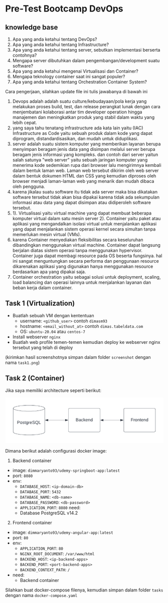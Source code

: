 # Pre-Test Bootcamp DevOps

## knowledge base

1. Apa yang anda ketahui tentang DevOps?
2. Apa yang anda ketahui tentang Infrastructure?
3. Apa yang anda ketahui tentang server, sebutkan implementasi berserta contohnya?
4. Mengapa server dibutuhkan dalam pengembangan/development suatu software?
5. Apa yang anda ketahui mengenai Virtualisasi dan Container?
6. Mengapa teknology container saat ini sangat populer?
7. Apa yang anda ketahui tentang Orchestration Container System?

Cara pengerjaan, silahkan update file ini tulis jawabanya di bawah ini
1. Devops adalah adalah suatu culture/kebudayaan/pola kerja yang melakukan proses 
build, test, dan release perangkat lunak dengan cara menjembatani kolaborasi antar
tim developer operation hingga manajemen dan meningkatkan produk yang stabil dalam
waktu yang lebih cepat.
2. yang saya tahu tenatang infrastructure ada kata lain yaitu (IAC) Infrastructure as Code 
 yaitu sebuah produk dalam kode yang dapat diprogram, distandardisasikan, dan mudah untuk diduplikasi.
3. server adalah suatu sistem komputer yang memberikan layanan berupa menyimpan beragam jenis data
yang disimpan melalui server berupa beragam jenis informasi yang kompleks. dan contoh dari server yaitun salah satunya
"web server" yaitu sebuah jaringan komputer yang menerima kode sedemikian rupa dari browser lalu mengirimnya kembali 
dalam bentuk laman web. Laman web tersebut dikirim oleh web server dalam bentuk dokumen HTML dan CSS yang kemudian diproses 
oleh browser menjadi laman-laman web yang menarik dan mudah dibaca oleh pengguna.
4. karena jikalau suatu software itu tidak ada server maka bisa dikatakan software tersebut tidak akan bisa dipakai karena
tidak ada sekumpulan informasi atau data yang dapat disimpan atau didiperoleh software tersebut.
5. 1). Virtualisasi yaitu virtual machine yang dapat membuat beberapa komputer virtual dalam satu mesin server
   2). Container yaitu paket atau aplikasi yang mengandalkan isolasi virtual untuk menjalankan aplikasi yang dapat menjalankan 
       sistem operasi kernel secara simultan tanpa memerlukan mesin virtual (VMs).
6. karena Container menyediakan fleksibilitas secara keseluruhan dibandingkan menggunakan virtual machine. Container dapat langsung 
berjalan diatas sistem operasi tanpa menggunakan hypervisor. Container juga dapat membagi resource pada OS beserta fungsinya. hal ini 
sangat menguntungkan secara performa dan penggunaan resource dikarenakan aplikasi yang digunakan hanya menggunakan resource berdasarkan 
apa yang dipakai saja.
7. Container orchestration yaitu sebagai solusi untuk deployment, scaling, load balancing dan operasi lainnya untuk menjalankan layanan dan
beban kerja dalam container.

## Task 1 (Virtualization)

- Buatlah sebuah VM dengan kententuan
  - username: `<github_user>` contoh `dimasm93`
  - hostname: `<email_without_at>` contoh `dimas.tabeldata.com`
  - OS: `ubuntu-20.04` atau `centos-7`
- Install webserver `nginx`
- Buatlah web profile temen-temen kemudian deploy ke webserver nginx tersebut yang telah di deploy
  
(kirimkan hasil screenshotnya simpan dalam folder `screenshot` dengan nama `task1.png`)

## Task 2 (Container)

Jika saya memiliki architecture seperti berikut:

![container-apps](docs/images/01-container.png)

Dimana berikut adalah configurasi docker image:

1. Backend container
  - image: `dimmaryanto93/udemy-springboot-app:latest`
  - port: `8080`
  - env: 
    - `DATABASE_HOST`: `<ip-domain-db>`
    - `DATABASE_PORT`: `5432` 
    - `DATABASE_NAME`: `<db-name>`
    - `DATABASE_PASSWORD`: `<db-password>`
    - `APPLICATION_PORT`: `8080`
  need:
    - Database PostgreSQL v14.2
2. Frontend container
  - image: `dimmaryanto93/udemy-angular-app:latest`
  - port: `80`
  - env:
    - `APPLICATION_PORT`: `80`
    - `NGINX_ROOT_DOCUMENT`: `/var/www/html`
    - `BACKEND_HOST`: `<ip-backend-apps>`
    - `BACKEND_PORT`: `<port-backend-apps>`
    - `BACKEND_CONTEXT_PATH`: `/`
  - need:
    - Backend container

Silahkan buat docker-compose filenya, kemudian simpan dalam folder `tasks` dengan nama `docker-compose.yaml`

